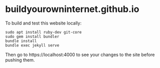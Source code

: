 # buildyourowninternet.github.io

To build and test this website locally:  
```
sudo apt install ruby-dev git-core
sudo gem install bundler
bundle install
bundle exec jekyll serve
```
Then go to https://localhost:4000 to see your changes to the site before pushing them.  
